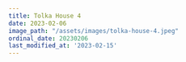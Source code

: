 ```yaml
---
title: Tolka House 4
date: 2023-02-06
image_path: "/assets/images/tolka-house-4.jpeg"
ordinal_date: 20230206
last_modified_at: '2023-02-15'
---
```


